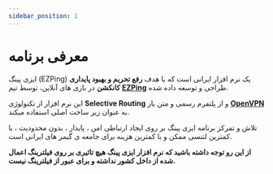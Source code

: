 ```yaml
---
sidebar_position: 1
---
```


#  معرفی برنامه


ایزی پینگ (EZPing) یک نرم افزار ایرانی است که با هدف **رفع تحریم و بهبود پایداری کانکشن** در بازی های آنلاین، توسط تیم **[EZPing](http://ezping.ir/)** طراحی و توسعه داده شده.

این نرم افزار از تکنولوژی **Selective Routing** و از پلتفرم رسمی و متن باز **[OpenVPN](https://openvpn.net/)** به عنوان زیر ساخت اصلی استفاده میکند.

تلاش و تمرکز برنامه ایزی پینگ بر روی ایجاد ارتباطی امن ، پایدار ، بدون محدودیت ، با کمترین لتنسی ممکن و با کمترین هزینه برای جامعه ی گیمر های ایرانی است.

**از این رو توجه داشته باشید که نرم افزار ایزی پینگ هیچ تاثیری بر روی فیلترینگ اعمال شده از داخل کشور نداشته و برای عبور از فیلترینگ نیست.** 
